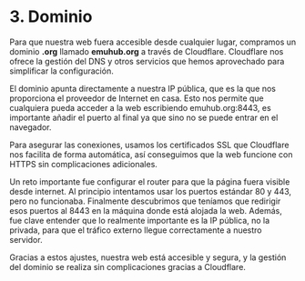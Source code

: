 # 3. Dominio

Para que nuestra web fuera accesible desde cualquier lugar, compramos un dominio **.org** llamado **emuhub.org** a través de Cloudflare. Cloudflare nos ofrece la gestión del DNS y otros servicios que hemos aprovechado para simplificar la configuración.

El dominio apunta directamente a nuestra IP pública, que es la que nos proporciona el proveedor de Internet en casa. Esto nos permite que cualquiera pueda acceder a la web escribiendo emuhub.org:8443, es importante añadir el puerto al final ya que sino no se puede entrar en el navegador.

Para asegurar las conexiones, usamos los certificados SSL que Cloudflare nos facilita de forma automática, así conseguimos que la web funcione con HTTPS sin complicaciones adicionales.

Un reto importante fue configurar el router para que la página fuera visible desde internet. Al principio intentamos usar los puertos estándar 80 y 443, pero no funcionaba. Finalmente descubrimos que teníamos que redirigir esos puertos al 8443 en la máquina donde está alojada la web. Además, fue clave entender que lo realmente importante es la IP pública, no la privada, para que el tráfico externo llegue correctamente a nuestro servidor.

Gracias a estos ajustes, nuestra web está accesible y segura, y la gestión del dominio se realiza sin complicaciones gracias a Cloudflare.
